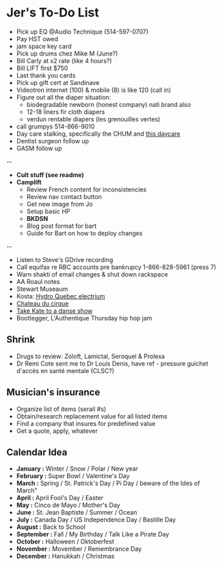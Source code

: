 # Jer's To-Do List

- Pick up EQ @Audio Technique (514-597-0707)
- Pay HST owed
- jam space key card
- Pick up drums chez Mike M (June?)
- Bill Carly at x2 rate (like 4 hours?)
- Bill LIFT first $750
- Last thank you cards
- Pick up gift cert at Sandinave
- Videotron internet (100) & mobile (8) is like 120 (call in)
- Figure out all the diaper situation:
  - biodegradable newborn (honest company) nati brand also
  - 12-18 liners fir cloth diapers
  - verdun rentable diapers (les grenouilles vertes)
- call grumpys 514-866-9010‬
- Day care stalking, specifically the CHUM and [this daycare](https://www.facebook.com/pg/cpelavouteenchantee/about/?ref=page_internal)
- Dentist surgeon follow up
- GASM follow up

--

- **Cult stuff (see readme)**
- **Camplift**
  - Review French content for inconsistencies
  - Review nav contact button
  - Get new image from Jo
  - Setup basic HP
  - **BKDSN**
  - Blog post format for bart
  - Guide for Bart on how to deploy changes

--

- Listen to Steve's GDrive recording
- Call equifax re RBC accounts pre bankrupcy 1-866-828-5961 (press 7)
- Warn shakti of email changes & shut down rackspace
- AA Roaul notes
- Stewart Museaum
- Kosta: [Hydro Quebec electrium](http://www.hydroquebec.com/visit/monteregie/electrium.html)
- [Chateau du cirque](https://www.chateau-cirque.com/)
- [Take Kate to a danse show](https://www.quebecdanse.org/)
- Bootlegger, L'Authentique Thursday hip hop jam

## Shrink

- Drugs to review: Zoloft, Lamictal, Seroquel & Prolexa
- Dr Remi Cote sent me to Dr Louis Denis, have ref - pressure guichet d'accès en santé mentale (CLSC?)

## Musician's insurance

- Organize list of items (serail #s)
- Obtain/research replacement value for all listed items
- Find a company that insures for predefined value
- Get a quote, apply, whatever

## Calendar Idea

- **January :** Winter / Snow / Polar / New year
- **February :** Super Bowl / Valentine's Day
- **March :** Spring / St. Patrick's Day / Pi Day / beware of the Ides of March”
- **April :** April Fool's Day / Easter
- **May :** Cinco de Mayo / Mother's Day
- **June :** St. Jean Baptiste / Summer / Ocean
- **July :** Canada Day / US Independence Day / Bastille Day
- **August :** Back to School
- **September :** Fall / My Birthday / Talk Like a Pirate Day
- **October :** Halloween / Oktoberfest
- **November :** Movember / Remembrance Day
- **December :** Hanukkah / Christmas
